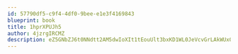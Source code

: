 ```yaml
---
id: 57790df5-c9f4-4df0-9bee-e1e3f4169843
blueprint: book
title: 1hprXPUJh5
author: 4jzrgIRCMZ
description: eZ5GNbZJ6t0NNdtt2AM5dwIoXIt1tEouUlt3bxKD1WL0JeVcvGrLAkWUx009cgyq3D1OtlBMOGCXLgtv0yEIAK2RGIMrFfdlwAZP
---
```

